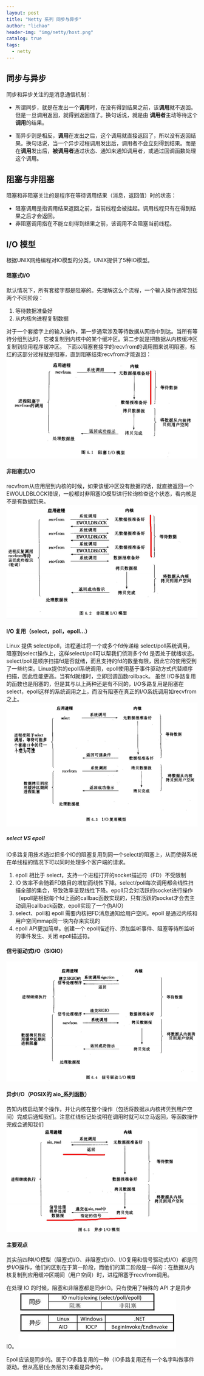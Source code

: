 ```yaml
---
layout: post
title: "Netty 系列 同步与异步"
author: "lichao"
header-img: "img/netty/host.png"
catalog: true
tags:
  - netty
---
```


## 同步与异步
同步和异步关注的是消息通信机制：

* 所谓同步，就是在发出一个**调用**时，在没有得到结果之前，该**调用**就不返回。但是一旦调用返回，就得到返回值了。换句话说，就是由 **调用者**主动等待这个**调用**的结果。

* 而异步则是相反，**调用**在发出之后，这个调用就直接返回了，所以没有返回结果。换句话说，当一个异步过程调用发出后，调用者不会立刻得到结果。而是在**调用**发出后，**被调用者**通过状态、通知来通知调用者，或通过回调函数处理这个调用。

## 阻塞与非阻塞
阻塞和非阻塞关注的是程序在等待调用结果（消息，返回值）时的状态：

* 阻塞调用是指调用结果返回之前，当前线程会被挂起。调用线程只有在得到结果之后才会返回。
* 非阻塞调用指在不能立刻得到结果之前，该调用不会阻塞当前线程。


## I/O 模型
根据UNIX网络编程对IO模型的分类，UNIX提供了5种IO模型。
#### 阻塞式I/O
默认情况下，所有套接字都是阻塞的。先理解这么个流程，一个输入操作通常包括两个不同阶段：
1. 等待数据准备好
2. 从内核向进程复制数据

对于一个套接字上的输入操作，第一步通常涉及等待数据从网络中到达。当所有等待分组到达时，它被复制到内核中的某个缓冲区。第二步就是把数据从内核缓冲区复制到应用程序缓冲区。 下面以阻塞套接字的recvfrom的调用图来说明阻塞，标红的这部分过程就是阻塞，直到阻塞结束recvfrom才能返回：
![netty](/img/netty/netty2.jpg)
#### 非阻塞式I/O
recvfrom从应用层到内核的时候，如果该缓冲区没有数据的话，就直接返回一个EWOULDBLOCK错误，一般都对非阻塞IO模型进行轮询检查这个状态，看内核是不是有数据到来。
![netty](/img/netty/netty3.jpg)

#### I/O 复用（select，poll，epoll...）
Linux 提供 select/poll，进程通过将一个或多个fd传递给 select/poll系统调用，阻塞到select操作上，这样select/poll可以帮我们侦测多个fd 是否处于就绪状态。select/poll是顺序扫描fd是否就绪，而且支持的fd的数量有限，因此它的使用受到了一些约束。Linux提供的epoll系统调用，epoll使用基于事件驱动方式代替顺序扫描，因此性能更高。当有fd就绪时，立即回调函数rollback。
虽然 I/O多路复用的函数也是阻塞的，但是其与以上两种还是有不同的，I/O多路复用是阻塞在select，epoll这样的系统调用之上，而没有阻塞在真正的I/O系统调用如recvfrom之上。
![netty](/img/netty/netty4.jpg)

##### select VS epoll
IO多路复用技术通过把多个IO的阻塞复用到同一个select的阻塞上，从而使得系统在单线程的情况下可以同时处理多个客户端的请求。
 1. epoll 相比于 select，支持一个进程打开的socket描述符（FD）不受限制
 2. IO 效率不会随着FD数目的增加而线性下降。select/poll每次调用都会线性扫描全部的集合，导致效率呈现线性下降。epoll只会对活跃的socket进行操作（epoll是根据每个fd上面的callbac函数实现的，只有活跃的socket才会去主动调用callback函数，epoll实现了一个伪AIO）
 3. select、poll和 epoll 需要内核把FD消息通知给用户空间。epoll 是通过内核和用户空间mmap同一块内存来实现的
 4. epoll API更加简单。创建一个 epoll描述符、添加监听事件、阻塞等待所监听的事件发生、关闭 epoll描述符。

#### 信号驱动式I/O（SIGIO）
![netty](/img/netty/netty5.jpg)

#### 异步I/O（POSIX的 aio_系列函数）
告知内核启动某个操作，并让内核在整个操作（包括将数据从内核拷贝到用户空间）完成后通知我们。注意红线标记处说明在调用时就可以立马返回，等函数操作完成会通知我们
![netty](/img/netty/netty6.jpg)



#### 主要观点
其实前四种I/O模型（阻塞式I/O、非阻塞式I/O、I/O复用和信号驱动式I/O）都是同步I/O操作，他们的区别在于第一阶段，而他们的第二阶段是一样的：在数据从内核复制到应用缓冲区期间（用户空间）时，进程阻塞于recvfrom调用。

在处理 IO 的时候，阻塞和非阻塞都是同步IO。只有使用了特殊的 API 才是异步 IO。
![netty](/img/netty/netty1.jpg)

Epoll应该是同步的。属于IO多路复用的一种（IO多路复用还有一个名字叫做事件驱动。但从高层(业务层次)来看是异步的。

